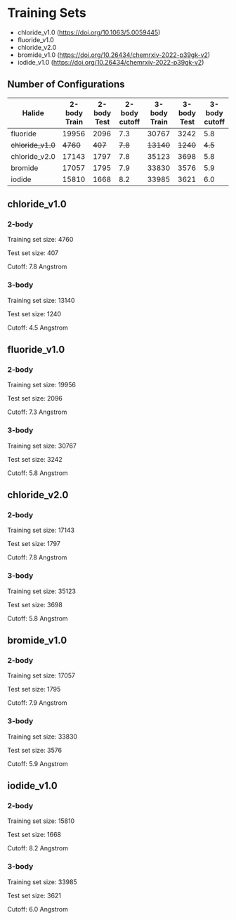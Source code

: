 # Training Sets

- chloride\_v1.0 (https://doi.org/10.1063/5.0059445)
- fluoride\_v1.0
- chloride\_v2.0
- bromide\_v1.0 (https://doi.org/10.26434/chemrxiv-2022-p39gk-v2)
- iodide\_v1.0 (https://doi.org/10.26434/chemrxiv-2022-p39gk-v2)

## Number of Configurations
| Halide | 2-body Train | 2-body Test | 2-body cutoff | 3-body Train | 3-body Test | 3-body cutoff |
|--------|--------------|-------------|---------------|--------------|-------------|---------------|
| fluoride | 19956 | 2096 | 7.3 | 30767 | 3242 | 5.8 |
| ~~chloride\_v1.0~~ | ~~4760~~ | ~~407~~ | ~~7.8~~ | ~~13140~~ | ~~1240~~ | ~~4.5~~ |
| chloride\_v2.0 | 17143 | 1797 | 7.8 | 35123 | 3698 | 5.8 |
| bromide | 17057 | 1795 | 7.9 | 33830 | 3576 | 5.9 |
| iodide | 15810 | 1668 | 8.2 | 33985 | 3621 | 6.0 |




## chloride\_v1.0
### 2-body
Training set size:   4760

Test set size:        407

Cutoff: 7.8 Angstrom

### 3-body
Training set size:  13140

Test set size:       1240

Cutoff: 4.5 Angstrom

## fluoride\_v1.0
### 2-body
Training set size:  19956

Test set size:       2096

Cutoff: 7.3 Angstrom

### 3-body
Training set size:  30767

Test set size:       3242

Cutoff: 5.8 Angstrom

## chloride\_v2.0
### 2-body
Training set size:  17143

Test set size:       1797

Cutoff: 7.8 Angstrom

### 3-body
Training set size:  35123

Test set size:       3698

Cutoff: 5.8 Angstrom

## bromide\_v1.0
### 2-body
Training set size:  17057

Test set size:       1795

Cutoff: 7.9 Angstrom

### 3-body
Training set size:  33830

Test set size:       3576

Cutoff: 5.9 Angstrom

## iodide\_v1.0
### 2-body
Training set size:  15810

Test set size:       1668

Cutoff: 8.2 Angstrom

### 3-body
Training set size:  33985

Test set size:       3621

Cutoff: 6.0 Angstrom

